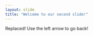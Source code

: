 ```yaml
---
layout: slide
title: "Welcome to our second slide!"
---
```

Replaced!
Use the left arrow to go back!
